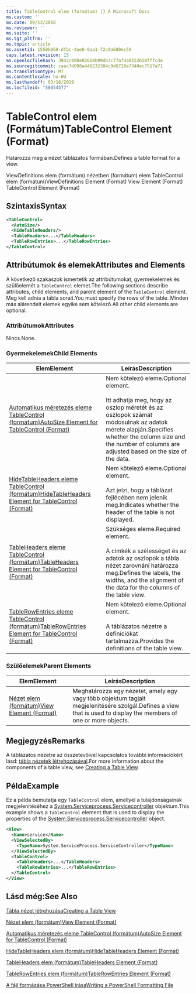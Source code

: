 ```yaml
---
title: TableControl elem (formátum) |} A Microsoft Docs
ms.custom: ''
ms.date: 09/13/2016
ms.reviewer: ''
ms.suite: ''
ms.tgt_pltfrm: ''
ms.topic: article
ms.assetid: 1550b068-dfbc-4ae0-9aa1-72c9a680ec59
caps.latest.revision: 15
ms.openlocfilehash: 3942c008e026b0b99db3c77af4a0152b50fffc4e
ms.sourcegitcommit: caac7d098a448232304c9d6728e7340ec7517a71
ms.translationtype: MT
ms.contentlocale: hu-HU
ms.lasthandoff: 03/16/2019
ms.locfileid: "58054577"
---
```

# <a name="tablecontrol-element-format"></a><span data-ttu-id="68003-102">TableControl elem (Formátum)</span><span class="sxs-lookup"><span data-stu-id="68003-102">TableControl Element (Format)</span></span>

<span data-ttu-id="68003-103">Határozza meg a nézet táblázatos formában.</span><span class="sxs-lookup"><span data-stu-id="68003-103">Defines a table format for a view.</span></span>

<span data-ttu-id="68003-104">ViewDefinitions elem (formátum) nézetben (formátum) elem TableControl elem (formátum)</span><span class="sxs-lookup"><span data-stu-id="68003-104">ViewDefinitions Element (Format) View Element (Format) TableControl Element (Format)</span></span>

## <a name="syntax"></a><span data-ttu-id="68003-105">Szintaxis</span><span class="sxs-lookup"><span data-stu-id="68003-105">Syntax</span></span>

```xml
<TableControl>
  <AutoSize/>
  <HideTableHeaders/>
  <TableHeaders>...</TableHeaders>
  <TableRowEntries>...</TableRowEntries>
</TableControl>

```

## <a name="attributes-and-elements"></a><span data-ttu-id="68003-106">Attribútumok és elemek</span><span class="sxs-lookup"><span data-stu-id="68003-106">Attributes and Elements</span></span>

<span data-ttu-id="68003-107">A következő szakaszok ismertetik az attribútumokat, gyermekelemek és szülőelemét a `TableControl` elemet.</span><span class="sxs-lookup"><span data-stu-id="68003-107">The following sections describe attributes, child elements, and parent element of the `TableControl` element.</span></span> <span data-ttu-id="68003-108">Meg kell adnia a tábla sorait.</span><span class="sxs-lookup"><span data-stu-id="68003-108">You must specify the rows of the table.</span></span> <span data-ttu-id="68003-109">Minden más alárendelt elemek egyike sem kötelező.</span><span class="sxs-lookup"><span data-stu-id="68003-109">All other child elements are optional.</span></span>

### <a name="attributes"></a><span data-ttu-id="68003-110">Attribútumok</span><span class="sxs-lookup"><span data-stu-id="68003-110">Attributes</span></span>

<span data-ttu-id="68003-111">Nincs.</span><span class="sxs-lookup"><span data-stu-id="68003-111">None.</span></span>

### <a name="child-elements"></a><span data-ttu-id="68003-112">Gyermekelemek</span><span class="sxs-lookup"><span data-stu-id="68003-112">Child Elements</span></span>

|<span data-ttu-id="68003-113">Elem</span><span class="sxs-lookup"><span data-stu-id="68003-113">Element</span></span>|<span data-ttu-id="68003-114">Leírás</span><span class="sxs-lookup"><span data-stu-id="68003-114">Description</span></span>|
|-------------|-----------------|
|[<span data-ttu-id="68003-115">Automatikus méretezés eleme TableControl (formátum)</span><span class="sxs-lookup"><span data-stu-id="68003-115">AutoSize Element for TableControl (Format)</span></span>](./autosize-element-for-tablecontrol-format.md)|<span data-ttu-id="68003-116">Nem kötelező eleme.</span><span class="sxs-lookup"><span data-stu-id="68003-116">Optional element.</span></span><br /><br /> <span data-ttu-id="68003-117">Itt adhatja meg, hogy az oszlop méretét és az oszlopok számát módosulnak az adatok mérete alapján.</span><span class="sxs-lookup"><span data-stu-id="68003-117">Specifies whether the column size and the number of columns are adjusted based on the size of the data.</span></span>|
|[<span data-ttu-id="68003-118">HideTableHeaders eleme TableControl (formátum)</span><span class="sxs-lookup"><span data-stu-id="68003-118">HideTableHeaders Element for TableControl (Format)</span></span>](./hidetableheaders-element-format.md)|<span data-ttu-id="68003-119">Nem kötelező eleme.</span><span class="sxs-lookup"><span data-stu-id="68003-119">Optional element.</span></span><br /><br /> <span data-ttu-id="68003-120">Azt jelzi, hogy a táblázat fejlécében nem jelenik meg.</span><span class="sxs-lookup"><span data-stu-id="68003-120">Indicates whether the header of the table is not displayed.</span></span>|
|[<span data-ttu-id="68003-121">TableHeaders eleme TableControl (formátum)</span><span class="sxs-lookup"><span data-stu-id="68003-121">TableHeaders Element for TableControl (Format)</span></span>](./tableheaders-element-format.md)|<span data-ttu-id="68003-122">Szükséges eleme.</span><span class="sxs-lookup"><span data-stu-id="68003-122">Required element.</span></span><br /><br /> <span data-ttu-id="68003-123">A címkék a szélességet és az adatok az oszlopok a tábla nézet zarovnání határozza meg.</span><span class="sxs-lookup"><span data-stu-id="68003-123">Defines the labels, the widths, and the alignment of the data for the columns of the table view.</span></span>|
|[<span data-ttu-id="68003-124">TableRowEntries eleme TableControl (formátum)</span><span class="sxs-lookup"><span data-stu-id="68003-124">TableRowEntries Element for TableControl (Format)</span></span>](./tablerowentries-element-for-tablecontrol-format.md)|<span data-ttu-id="68003-125">Nem kötelező eleme.</span><span class="sxs-lookup"><span data-stu-id="68003-125">Optional element.</span></span><br /><br /> <span data-ttu-id="68003-126">A táblázatos nézetre a definíciókat tartalmazza.</span><span class="sxs-lookup"><span data-stu-id="68003-126">Provides the definitions of the table view.</span></span>|

### <a name="parent-elements"></a><span data-ttu-id="68003-127">Szülőelemek</span><span class="sxs-lookup"><span data-stu-id="68003-127">Parent Elements</span></span>

|<span data-ttu-id="68003-128">Elem</span><span class="sxs-lookup"><span data-stu-id="68003-128">Element</span></span>|<span data-ttu-id="68003-129">Leírás</span><span class="sxs-lookup"><span data-stu-id="68003-129">Description</span></span>|
|-------------|-----------------|
|[<span data-ttu-id="68003-130">Nézet elem (formátum)</span><span class="sxs-lookup"><span data-stu-id="68003-130">View Element (Format)</span></span>](./view-element-format.md)|<span data-ttu-id="68003-131">Meghatározza egy nézetet, amely egy vagy több objektum tagjait megjelenítésére szolgál.</span><span class="sxs-lookup"><span data-stu-id="68003-131">Defines a view that is used to display the members of one or more objects.</span></span>|

## <a name="remarks"></a><span data-ttu-id="68003-132">Megjegyzés</span><span class="sxs-lookup"><span data-stu-id="68003-132">Remarks</span></span>

<span data-ttu-id="68003-133">A táblázatos nézetre az összetevőivel kapcsolatos további információkért lásd: [tábla nézetek létrehozásával](./creating-a-table-view.md).</span><span class="sxs-lookup"><span data-stu-id="68003-133">For more information about the components of a table view, see [Creating a Table View](./creating-a-table-view.md).</span></span>

## <a name="example"></a><span data-ttu-id="68003-134">Példa</span><span class="sxs-lookup"><span data-stu-id="68003-134">Example</span></span>

<span data-ttu-id="68003-135">Ez a példa bemutatja egy `TableControl` elem, amellyel a tulajdonságainak megjelenítéséhez a [System.Serviceprocess.Servicecontroller](/dotnet/api/System.ServiceProcess.ServiceController) objektum.</span><span class="sxs-lookup"><span data-stu-id="68003-135">This example shows a `TableControl` element that is used to display the properties of the [System.Serviceprocess.Servicecontroller](/dotnet/api/System.ServiceProcess.ServiceController) object.</span></span>

```xml
<View>
  <Name>service</Name>
  <ViewSelectedBy>
    <TypeName>System.ServiceProcess.ServiceController</TypeName>
  </ViewSelectedBy>
  <TableControl>
    <TableHeaders>...</TableHeaders>
    <TableRowEntries>...</TableRowEntries>
  </TableControl>
</View>

```

## <a name="see-also"></a><span data-ttu-id="68003-136">Lásd még:</span><span class="sxs-lookup"><span data-stu-id="68003-136">See Also</span></span>

[<span data-ttu-id="68003-137">Tábla nézet létrehozása</span><span class="sxs-lookup"><span data-stu-id="68003-137">Creating a Table View</span></span>](./creating-a-table-view.md)

[<span data-ttu-id="68003-138">Nézet elem (formátum)</span><span class="sxs-lookup"><span data-stu-id="68003-138">View Element (Format)</span></span>](./view-element-format.md)

[<span data-ttu-id="68003-139">Automatikus méretezés eleme TableControl (formátum)</span><span class="sxs-lookup"><span data-stu-id="68003-139">AutoSize Element for TableControl (Format)</span></span>](./autosize-element-for-tablecontrol-format.md)

[<span data-ttu-id="68003-140">HideTableHeaders elem (formátum)</span><span class="sxs-lookup"><span data-stu-id="68003-140">HideTableHeaders Element (Format)</span></span>](./hidetableheaders-element-format.md)

[<span data-ttu-id="68003-141">TableHeaders elem (formátum)</span><span class="sxs-lookup"><span data-stu-id="68003-141">TableHeaders Element (Format)</span></span>](./tableheaders-element-format.md)

[<span data-ttu-id="68003-142">TableRowEntries elem (formátum)</span><span class="sxs-lookup"><span data-stu-id="68003-142">TableRowEntries Element (Format)</span></span>](./tablerowentries-element-for-tablecontrol-format.md)

[<span data-ttu-id="68003-143">A fájl formázása PowerShell írása</span><span class="sxs-lookup"><span data-stu-id="68003-143">Writing a PowerShell Formatting File</span></span>](./writing-a-powershell-formatting-file.md)
